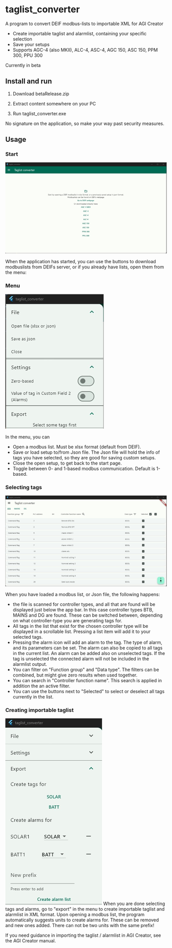 # taglist_converter

A program to convert DEIF modbus-lists to importable XML for AGI Creator
+ Create importable taglist and alarmlist, containing your specific selection
+ Save your setups
+ Supports AGC-4 (also MKII), ALC-4, ASC-4, AGC 150, ASC 150, PPM 300, PPU 300

Currently in beta


## Install and run

1. Download betaRelease.zip

2. Extract content somewhere on your PC

3. Run taglist_converter.exe


No signature on the application, so make your way past security measures. 

## Usage

### Start
![Screenshot](/screenshots/start.jpg "Application on start")

When the application has started, you can use the buttons to download modbuslists from DEIFs server, or if you already have lists, open them from the menu:

### Menu
![Screenshot](/screenshots/menu.jpg "Menu")

In the menu, you can
+ Open a modbus list. Must be xlsx format (default from DEIF).
+ Save or load setup to/from Json file. The Json file will hold the info of tags you have selected, so they are good for saving custom setups.
+ Close the open setup, to get back to the start page.
+ Toggle between 0- and 1-based modbus communication. Default is 1-based.


### Selecting tags
![Screenshot](/screenshots/loaded.jpg "After loading a modbus-list")

When you have loaded a modbus list, or Json file, the following happens:
+ the file is scanned for controller types, and all that are found will be displayed just below the app bar. In this case controller types BTB, MAINS and DG are found. These can be switched between, depending on what controller-type you are generating tags for.
+ All tags in the list that exist for the chosen controller type will be displayed in a scrollable list. Pressing a list item will add it to your selected tags. 
+ Pressing the alarm icon will add an alarm to the tag. The type of alarm, and its parameters can be set. The alarm can also be copied to all tags in the current list. An alarm can be added also on unselected tags. If the tag is unselected the connected alarm will not be included in the alarmlist output.
+ You can filter on "Function group" and "Data type". The filters can be combined, but might give zero results when used together. 
+ You can search in "Controller function name". This search is applied in addition the an active filter. 
+ You can use the buttons next to "Selected" to select or deselect all tags currently in the list.

### Creating importable taglist
![Screenshot](/screenshots/export.jpg "Export section in menu")
When you are done selecting tags and alarms, go to "export" in the menu to create importable taglist and alarmlist in XML format. 
Upon opening a modbus list, the program automatically suggests units to create alarms for. These can be removed and new ones added.
There can not be two units with the same prefix!


If you need guidance in importing the taglist / alarmlist in AGI Creator, see the AGI Creator manual.